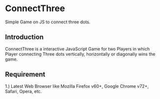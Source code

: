 # ConnectThree

Simple Game on JS to connect three dots.


## Introduction
ConnectThree is a interactive JavaScript Game for two Players in which
Player connecting Three dots vertically, horizontally or diagonally wins the game.

## Requirement

1.) Latest Web Browser like Mozilla Firefox v60+, Google Chrome v72+, Safari, Opera, etc.
